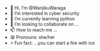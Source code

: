 - 👋 Hi, I’m @WanjikuWaraga
- 👀 I’m interested in cyber security
- 🌱 I’m currently learning python
- 💞️ I’m looking to collaborate on ...
- 📫 How to reach me ...
- 😄 Pronouns: she/her
- ⚡ Fun fact: ...you can start a fire with ice

<!---
WanjikuWaraga/WanjikuWaraga is a ✨ special ✨ repository because its `README.md` (this file) appears on your GitHub profile.
You can click the Preview link to take a look at your changes.
--->
